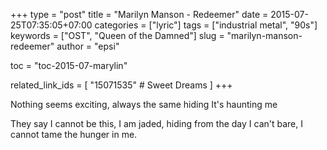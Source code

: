 +++
type       = "post"
title      = "Marilyn Manson - Redeemer"
date       = 2015-07-25T07:35:05+07:00
categories = ["lyric"]
tags       = ["industrial metal", "90s"]
keywords   = ["OST", "Queen of the Damned"]
slug       = "marilyn-manson-redeemer"
author     = "epsi"

toc        = "toc-2015-07-marylin"

related_link_ids = [
  "15071535"  # Sweet Dreams
]
+++

Nothing seems exciting, always the same hiding
It's haunting me
<!--more-->

They say I cannot be this, 
I am jaded, hiding from the day
I can't bare, I cannot tame the hunger in me.
